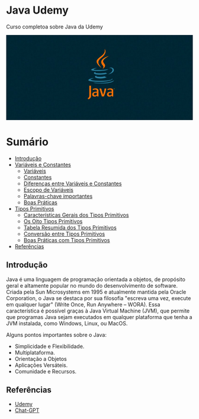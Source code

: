 # Java Udemy

Curso completoa sobre Java da Udemy

![Java Banner](/github/java-development.jpg)

# Sumário

* [Introdução](#introdução)
* [Variáveis ​​e Constantes](/notes/variables_constants.md#variáveis-e-constantes)
    * [Variáveis](/notes/variables_constants.md#variáveis)
    * [Constantes](/notes/variables_constants.md#constantes)
    * [Diferenças entre Variáveis e Constantes](/notes/variables_constants.md#diferenças-entre-variáveis-e-constantes)
    * [Escopo de Variáveis](/notes/variables_constants.md#escopo-de-variáveis)
    * [Palavras-chave importantes](/notes/variables_constants.md#palavras-chave-importantes)
    * [Boas Práticas](/notes/variables_constants.md#boas-práticas)
* [Tipos Primitivos](/notes/primitive_types.md#tipos-primitivos)
    * [Características Gerais dos Tipos Primitivos](/notes/primitive_types.md#características-gerais-dos-tipos-primitivos)
    * [Os Oito Tipos Primitivos](/notes/primitive_types.md#os-oito-tipos-primitivos)
    * [Tabela Resumida dos Tipos Primitivos](/notes/primitive_types.md#tabela-resumida-dos-tipos-primitivos)
    * [Conversão entre Tipos Primitivos](/notes/primitive_types.md#conversão-entre-tipos-primitivos)
    * [Boas Práticas com Tipos Primitivos](/notes/primitive_types.md#boas-práticas-com-tipos-primitivos)
* [Referências](#referências)

## Introdução

Java é uma linguagem de programação orientada a objetos, de propósito geral e altamente popular no mundo do desenvolvimento de software. Criada pela Sun Microsystems em 1995 e atualmente mantida pela Oracle Corporation, o Java se destaca por sua filosofia "escreva uma vez, execute em qualquer lugar" (Write Once, Run Anywhere – WORA). Essa característica é possível graças à Java Virtual Machine (JVM), que permite que programas Java sejam executados em qualquer plataforma que tenha a JVM instalada, como Windows, Linux, ou MacOS.

Alguns pontos importantes sobre o Java:

* Simplicidade e Flexibilidade.
* Multiplataforma.
* Orientação a Objetos
* Aplicações Versáteis.
* Comunidade e Recursos.

## Referências

* [Udemy](https://www.udemy.com/course/fundamentos-de-programacao-com-java/)
* [Chat-GPT](https://chatgpt.com/)